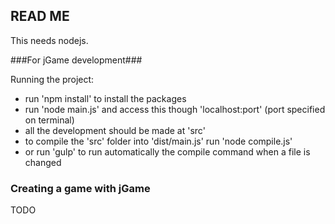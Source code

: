 ## READ ME ##

This needs nodejs.

###For jGame development###

Running the project:
* run 'npm install' to install the packages
* run 'node main.js' and access this though 'localhost:port' (port specified on terminal)
* all the development should be made at 'src'
* to compile the 'src' folder into 'dist/main.js' run 'node compile.js'
* or run 'gulp' to run automatically the compile command when a file is changed

### Creating a game with jGame ###

TODO
